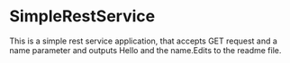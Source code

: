 # SimpleRestService
This is a simple rest service application, that accepts GET request and a name parameter and outputs Hello and the name.Edits to the readme file.

